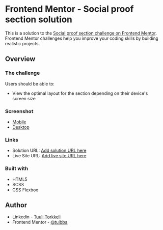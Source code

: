 # Frontend Mentor - Social proof section solution

This is a solution to the [Social proof section challenge on Frontend Mentor](https://www.frontendmentor.io/challenges/social-proof-section-6e0qTv_bA). Frontend Mentor challenges help you improve your coding skills by building realistic projects. 

## Overview

### The challenge

Users should be able to:

- View the optimal layout for the section depending on their device's screen size

### Screenshot

- [Mobile](/images/mobile.png)
- [Desktop](/images/desktop.png)

### Links

- Solution URL: [Add solution URL here](https://your-solution-url.com)
- Live Site URL: [Add live site URL here](https://your-live-site-url.com)


### Built with

- HTML5
- SCSS
- CSS Flexbox

## Author

- Linkedin - [Tuuli Torkkeli](https://www.linkedin.com/in/tuulitorkkeli/)
- Frontend Mentor - [@tulbba](https://www.frontendmentor.io/profile/tulbba)



